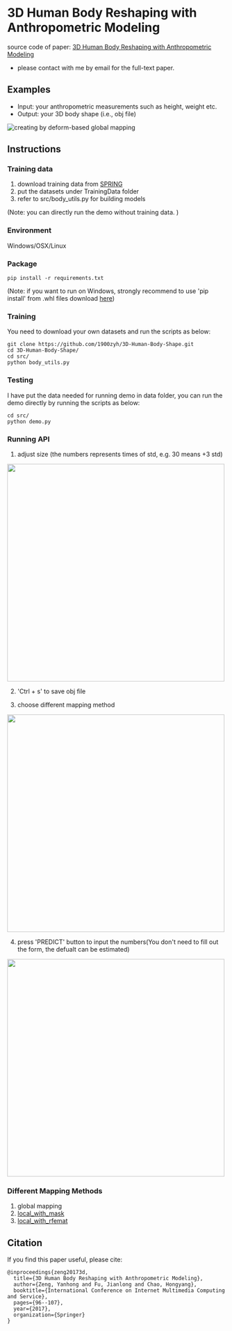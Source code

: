 # 3D Human Body Reshaping with Anthropometric Modeling  
source code of paper: [3D Human Body Reshaping with Anthropometric Modeling](https://link.springer.com/chapter/10.1007/978-981-10-8530-7_10) 

* please contact with me by email for the full-text paper. 

## Examples  
- Input: your anthropometric measurements such as height, weight etc. 
- Output: your 3D body shape (i.e., obj file)

![creating by deform-based global mapping](https://raw.githubusercontent.com/1900zyh/3D-Human-Body-Shape/master/pics/dg-h.png)


## Instructions  

### Training data
1. download training data from [SPRING](https://graphics.soe.ucsc.edu/data/BodyModels/index.html)
2. put the datasets under TrainingData folder 
3. refer to src/body_utils.py for building models

(Note: you can directly run the demo without training data. )


### Environment  
Windows/OSX/Linux

### Package  
```
pip install -r requirements.txt
```

(Note: if you want to run on Windows, strongly recommend to use 'pip install' from .whl files download [here](https://www.lfd.uci.edu/~gohlke/pythonlibs/#pyqt4))


### Training
You need to download your own datasets and run the scripts as below:
```
git clone https://github.com/1900zyh/3D-Human-Body-Shape.git
cd 3D-Human-Body-Shape/
cd src/ 
python body_utils.py
```

### Testing
I have put the data needed for running demo in data folder, you can run the demo directly by running the scripts as below:
```
cd src/
python demo.py
```

### Running API
1. adjust size (the numbers represents times of std, e.g. 30 means +3 std)
<!-- ![creating by deform-based global mapping](https://raw.githubusercontent.com/1900zyh/3D-Human-Body-Shape/master/pics/fig1.png) -->
<img src="https://raw.githubusercontent.com/1900zyh/3D-Human-Body-Shape/master/pics/fig1.png" width="500" hegiht="313" align=center />

2. 'Ctrl + s' to save obj file

3. choose different mapping method
<!-- ![creating by deform-based global mapping](https://raw.githubusercontent.com/1900zyh/3D-Human-Body-Shape/master/pics/fig2.png) -->
<img src="https://raw.githubusercontent.com/1900zyh/3D-Human-Body-Shape/master/pics/fig2.png" width="500" hegiht="313" align=center />

4. press 'PREDICT' button to input the numbers(You don't need to fill out the form, the defualt can be estimated)
<!-- ![creating by deform-based global mapping](https://raw.githubusercontent.com/1900zyh/3D-Human-Body-Shape/master/pics/fig3.png){:height="50%" width="50%"} -->
<img src="https://raw.githubusercontent.com/1900zyh/3D-Human-Body-Shape/master/pics/fig3.png" width="500" hegiht="313" align=center />

### Different Mapping Methods
1. global mapping
2. [local_with_mask](https://dl.acm.org/citation.cfm?id=2758217)
3. [local_with_rfemat](https://link.springer.com/chapter/10.1007/978-981-10-8530-7_10)


## Citation  
If you find this paper useful, please cite:

```
@inproceedings{zeng20173d,
  title={3D Human Body Reshaping with Anthropometric Modeling},
  author={Zeng, Yanhong and Fu, Jianlong and Chao, Hongyang},
  booktitle={International Conference on Internet Multimedia Computing and Service},
  pages={96--107},
  year={2017},
  organization={Springer}
}
```
